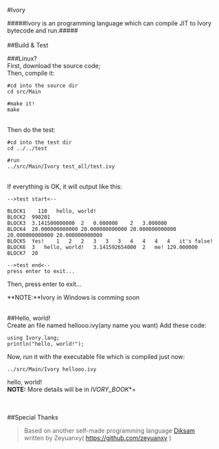 #Ivory

#####Ivory is an programming language which can compile JIT to Ivory bytecode and run.#####
<br/><br/>
##Build & Test

###Linux?<br/>
First, download the source code;<br/>
Then, compile it:<br/>

    #cd into the source dir
    cd src/Main
    
    #make it!
    make

<br/>
Then do the test:
    
    #cd into the test dir
    cd ../../test
    
    #run
    ../src/Main/Ivory test_all/test.ivy

<br/>
If everything is OK, it will output like this:

    -->test start<--

    BLOCK1    110	hello, world!
    BLOCK2	990201
    BLOCK3	3.141500000000	2	0.000000	2	3.000000
    BLOCK4	20.000000000000	20.000000000000	20.000000000000	20.000000000000	20.000000000000
    BLOCK5	Yes!	1	2	2	3	3	3	4	4	4	4	it's false!
    BLOCK6	3	hello, world!	3.141592654000	2	me!	129.000000
    BLOCK7	20
    
    -->test end<--
    press enter to exit...

Then, press enter to exit...

**NOTE:**Ivory in Windows is comming soon
<br/><br/>

##Hello, world!
<br/>
Create an file named hellooo.ivy(any name you want)
Add these code:

    using Ivory.lang;
    println("hello, world!");

Now, run it with the executable file which is compiled just now:

    ../src/Main/Ivory hellooo.ivy

hello, world!<br/>
**NOTE:** More details will be  in *IVORY_BOOK**=

<br/><br/>
##Special Thanks
>Based on another self-made programming language [Diksam](https://github.com/zeyuanxy/Diksam "Diksam")<br/>
>written by Zeyuanxy( https://github.com/zeyuanxy )
